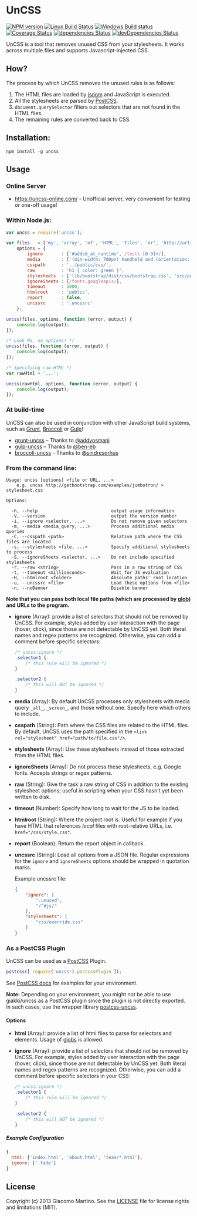 # UnCSS

[![NPM version](https://img.shields.io/npm/v/uncss.svg)](https://www.npmjs.com/package/uncss)
[![Linux Build Status](https://img.shields.io/travis/giakki/uncss/master.svg?label=Linux%20build)](https://travis-ci.org/giakki/uncss)
[![Windows Build status](https://img.shields.io/appveyor/ci/giakki/uncss/master.svg?label=Windows%20build)](https://ci.appveyor.com/project/giakki/uncss/branch/master)
[![Coverage Status](https://img.shields.io/coveralls/giakki/uncss.svg)](https://coveralls.io/r/giakki/uncss?branch=master)
[![dependencies Status](https://img.shields.io/david/giakki/uncss.svg)](https://david-dm.org/giakki/uncss)
[![devDependencies Status](https://img.shields.io/david/dev/giakki/uncss.svg)](https://david-dm.org/giakki/uncss?type=dev)

UnCSS is a tool that removes unused CSS from your stylesheets.
It works across multiple files and supports Javascript-injected CSS.

## How?

The process by which UnCSS removes the unused rules is as follows:

1. The HTML files are loaded by [jsdom](https://github.com/tmpvar/jsdom) and JavaScript is executed.
2. All the stylesheets are parsed by [PostCSS](https://github.com/postcss/postcss).
3. `document.querySelector` filters out selectors that are not found in the HTML files.
4. The remaining rules are converted back to CSS.

## Installation:

```shell
npm install -g uncss
```

## Usage

### Online Server

- https://uncss-online.com/ - Unofficial server, very convenient for testing or one-off usage!

### Within Node.js:

```js
var uncss = require('uncss');

var files   = ['my', 'array', 'of', 'HTML', 'files', 'or', 'http://urls.com'],
    options = {
        ignore       : ['#added_at_runtime', /test\-[0-9]+/],
        media        : ['(min-width: 700px) handheld and (orientation: landscape)'],
        csspath      : '../public/css/',
        raw          : 'h1 { color: green }',
        stylesheets  : ['lib/bootstrap/dist/css/bootstrap.css', 'src/public/css/main.css'],
        ignoreSheets : [/fonts.googleapis/],
        timeout      : 1000,
        htmlroot     : 'public',
        report       : false,
        uncssrc      : '.uncssrc'
    };

uncss(files, options, function (error, output) {
    console.log(output);
});

/* Look Ma, no options! */
uncss(files, function (error, output) {
    console.log(output);
});

/* Specifying raw HTML */
var rawHtml = '...';

uncss(rawHtml, options, function (error, output) {
    console.log(output);
});
```

### At build-time

UnCSS can also be used in conjunction with other JavaScript build systems, such as [Grunt](https://github.com/gruntjs/grunt), [Broccoli](https://github.com/broccolijs/broccoli#readme) or [Gulp](https://github.com/gulpjs/gulp)!

- [grunt-uncss](https://github.com/addyosmani/grunt-uncss) – Thanks to [@addyosmani](https://github.com/addyosmani)
- [gulp-uncss](https://github.com/ben-eb/gulp-uncss) – Thanks to [@ben-eb](https://github.com/ben-eb)
- [broccoli-uncss](https://github.com/sindresorhus/broccoli-uncss) - Thanks to [@sindresorhus](https://github.com/sindresorhus)

### From the command line:

```
Usage: uncss [options] <file or URL, ...>
    e.g. uncss http://getbootstrap.com/examples/jumbotron/ > stylesheet.css

Options:

  -h, --help                            output usage information
  -V, --version                         output the version number
  -i, --ignore <selector, ...>          Do not remove given selectors
  -m, --media <media_query, ...>        Process additional media queries
  -C, --csspath <path>                  Relative path where the CSS files are located
  -s, --stylesheets <file, ...>         Specify additional stylesheets to process
  -S, --ignoreSheets <selector, ...>    Do not include specified stylesheets
  -r, --raw <string>                    Pass in a raw string of CSS
  -t, --timeout <milliseconds>          Wait for JS evaluation
  -H, --htmlroot <folder>               Absolute paths' root location
  -u, --uncssrc <file>                  Load these options from <file>
  -n, --noBanner                        Disable banner
```

**Note that you can pass both local file paths (which are processed by [glob](https://github.com/isaacs/node-glob)) and URLs to the program.**

- **ignore** (Array): provide a list of selectors that should not be removed by UnCSS. For example, styles added by user interaction with the page (hover, click), since those are not detectable by UnCSS yet. Both literal names and regex patterns are recognized. Otherwise, you can add a comment before specific selectors:

  ```css
  /* uncss:ignore */
  .selector1 {
      /* this rule will be ignored */
  }

  .selector2 {
      /* this will NOT be ignored */
  }
  ```

- **media** (Array): By default UnCSS processes only stylesheets with media query `_all_`, `_screen_`, and those without one. Specify here which others to include.

- **csspath** (String): Path where the CSS files are related to the HTML files. By default, UnCSS uses the path specified in the `<link rel="stylesheet" href="path/to/file.css"/>`.

- **stylesheets** (Array): Use these stylesheets instead of those extracted from the HTML files.

- **ignoreSheets** (Array): Do not process these stylesheets, e.g. Google fonts. Accepts strings or regex patterns.

- **raw** (String): Give the task a raw string of CSS in addition to the existing stylesheet options; useful in scripting when your CSS hasn't yet been written to disk.

- **timeout** (Number): Specify how long to wait for the JS to be loaded.

- **htmlroot** (String): Where the project root is. Useful for example if you have HTML that references _local_ files with root-relative URLs, i.e. `href="/css/style.css"`.

- **report** (Boolean): Return the report object in callback.

- **uncssrc** (String): Load all options from a JSON file. Regular expressions for the `ignore` and `ignoreSheets` options should be wrapped in quotation marks.

  Example uncssrc file:

  ```json
  {
      "ignore": [
          ".unused",
          "/^#js/"
      ],
      "stylesheets": [
          "css/override.css"
      ]
  }
  ```

### As a PostCSS Plugin

UnCSS can be used as a [PostCSS](https://github.com/postcss/postcss) Plugin.

```js
postcss([ require('uncss').postcssPlugin ]);
```

See [PostCSS docs](https://github.com/postcss/postcss) for examples for your environment.

**Note:** Depending on your environment, you might not be able to use giakki/uncss as a PostCSS plugin since the plugin is not directly exported. In such cases, use the wrapper library [postcss-uncss](https://github.com/RyanZim/postcss-uncss).

#### Options

- **html** (Array): provide a list of html files to parse for selectors and elements. Usage of [globs](https://github.com/isaacs/node-glob) is allowed.

- **ignore** (Array): provide a list of selectors that should not be removed by UnCSS. For example, styles added by user interaction with the page (hover, click), since those are not detectable by UnCSS yet. Both literal names and regex patterns are recognized. Otherwise, you can add a comment before specific selectors in your CSS:

  ```css
  /* uncss:ignore */
  .selector1 {
      /* this rule will be ignored */
  }

  .selector2 {
      /* this will NOT be ignored */
  }
  ```

##### Example Configuration

```js
{
  html: ['index.html', 'about.html', 'team/*.html'],
  ignore: ['.fade']
}
```

## License

Copyright (c) 2013 Giacomo Martino. See the [LICENSE](/LICENSE.md) file for license rights and limitations (MIT).
